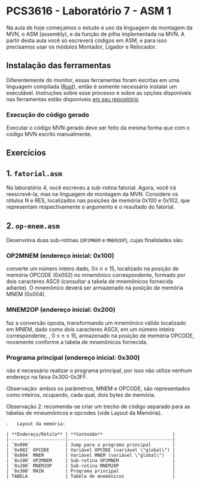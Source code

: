 # PCS3616 - Laboratório 7 - ASM 1

Na aula de hoje começamos o estudo e uso da linguagem de montagem da
MVN, o ASM (assembly), e da função de pilha implementada na MVN.
A partir desta aula você só escreverá códigos em ASM, e para isso
precisamos usar os módulos Montador, Ligador e Relocador.

## Instalação das ferramentas

Diferentemente do monitor, essas ferramentas foram escritas em uma
linguagem compilada ([Rust](https://www.rust-lang.org/)), então é
somente necessário instalar um executável.
Instruções sobre esse processo e sobre as opções disponíveis nas
ferramentas estão disponíveis
[em seu repositório](https://github.com/PCS3616/mvn-rs#readme)

### Execução do código gerado

Executar o código MVN gerado deve ser feito da mesma forma que com o
código MVN escrito manualmente.

## Exercícios

## 1.  `fatorial.asm`
No laboratório 4, você escreveu a sub-rotina fatorial. Agora,
    você irá reescrevê-la, mas na linguagem de montagem da MVN.
    Considere os rótulos N e RES, localizados nas posições de memória 0x100
    e 0x102, que representam respectivamente o argumento e o resultado do fatorial.

## 2.  `op-mnem.asm`
Desenvolva duas sub-rotinas (`OP2MNEM` e `MNEM2OP`), cujas finalidades são:

### OP2MNEM (endereço inicial: 0x100)
converte um número inteiro dado, 0≤ n ≤ 15, localizado na posição de 
memória OPCODE (0x002) no mnemônico correspondente, formado por dois
caracteres ASCII (consultar a tabela de mnemônicos fornecida adiante).
O mnemônico deverá ser armazenado na posição de memória MNEM (0x004).

### MNEM2OP (endereço inicial: 0x200)
faz a conversão oposta,
transformando um mnemônico válido localizado em MNEM, dado como dois
caracteres ASCII, em um número inteiro correspondente, , 0 ≤ n ≤ 15,
armazenado na posição de memória OPCODE, novamente conforme a tabela
de mnemônicos fornecida.

### Programa principal (endereço inicial: 0x300)
não é necessário realizar o programa principal, por isso não utilize
nenhum endereço na faixa 0x300-0x3FF.

Observação: ambos os parâmetros, MNEM e OPCODE, são representados como
inteiros, ocupando, cada qual, dois bytes de memória.

Observação 2: recomenda-se criar um trecho de código separado para as tabelas
de mneumônicos e opcodes (vide Layout da Memória).

    -   Layout da memória:

    | **Endereço/Rótulo** | **Conteúdo**                          |
    |---------------------|---------------------------------------|
    | `0x000`             | Jump para o programa principal        |
    | `0x002` OPCODE      | Variável OPCODE (variável \"global\") |
    | `0x004` MNEM        | Variável MNEM (variável \"global\")   |
    | `0x100` OP2MNEM     | Sub-rotina OP2MNEM                    |
    | `0x200` MNEM2OP     | Sub-rotina MNEM2OP                    |
    | `0x300` MAIN        | Programa principal                    |
    | TABELA              | Tabela de mnemônicos                  |
